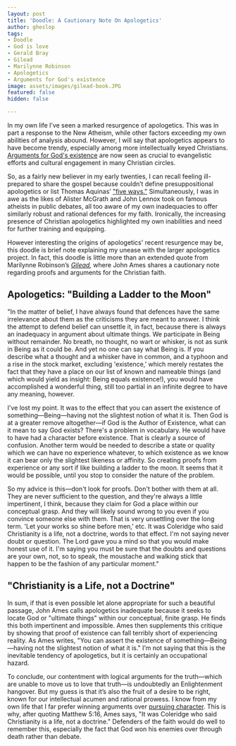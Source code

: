 ```yaml
---
layout: post
title: 'Doodle: A Cautionary Note On Apologetics'
author: gheslop
tags:
- Doodle
- God is love
- Gerald Bray
- Gilead
- Marilynne Robinson
- Apologetics
- Arguments for God's existence
image: assets/images/gilead-book.JPG
featured: false
hidden: false

---
```

In my own life I’ve seen a marked resurgence of apologetics. This was in part a response to the New Atheism, while other factors exceeding my own abilities of analysis abound. However, I will say that apologetics appears to have become trendy, especially among more intellectually keyed Christians. [Arguments for God's existence](https://rekindle.co.za/content/aristotles-unmoved-mover-and-the-argument-for-gods-existence/ "Aristotle's Unmoved Mover") are now seen as crucial to evangelistic efforts and cultural engagement in many Christian circles.

So, as a fairly new believer in my early twenties, I can recall feeling ill-prepared to share the gospel because couldn’t define presuppositional apologetics or list Thomas Aquinas’ ["five ways."](https://en.wikipedia.org/wiki/Five_Ways_(Aquinas) "Thomas Aquinas' Quinque Viæ") Simultaneously, I was in awe as the likes of Alister McGrath and John Lennox took on famous atheists in public debates, all too aware of my own inadequacies to offer similarly robust and rational defences for my faith. Ironically, the increasing presence of Christian apologetics highlighted my own inabilities and need for further training and equipping.

However interesting the origins of apologetics' recent resurgence may be, this doodle is brief note explaining my unease with the larger apologetics project. In fact, this doodle is little more than an extended quote from Marilynne Robinson’s [_Gilead_](https://rekindle.co.za/content/reflection-gods-grace-in-gilead-and-reductionism/ "Grace and Gilead")_,_ where John Ames shares a cautionary note regarding proofs and arguments for the Christian faith.

## Apologetics: "Building a Ladder to the Moon"

"In the matter of belief, I have always found that defences have the same irrelevance about them as the criticisms they are meant to answer. I think the attempt to defend belief can unsettle it, in fact, because there is always an inadequacy in argument about ultimate things. We participate in Being without remainder. No breath, no thought, no wart or whisker, is not as sunk in Being as it could be. And yet no one can say what Being is. If you describe what a thought and a whisker have in common, and a typhoon and a rise in the stock market, excluding 'existence,' which merely restates the fact that they have a place on our list of known and nameable things (and which would yield as insight: Being equals existence!), you would have accomplished a wonderful thing, still too partial in an infinite degree to have any meaning, however.

I've lost my point. It was to the effect that you can assert the existence of something—Being—having not the slightest notion of what it is. Then God is at a greater remove altogether—if God is the Author of Existence, what can it mean to say God exists? There's a problem in vocabulary. He would have to have had a character before existence. That is clearly a source of confusion. Another term would be needed to describe a state or quality which we can have no experience whatever, to which existence as we know it can bear only the slightest likeness or affinity. So creating proofs from experience or any sort if like building a ladder to the moon. It seems that it would be possible, until you stop to consider the nature of the problem.

So my advice is this—don't look for proofs. Don't bother with them at all. They are never sufficient to the question, and they're always a little impertinent, I think, because they claim for God a place within our conceptual grasp. And they will likely sound wrong to you even if you convince someone else with them. That is very unsettling over the long term. 'Let your works so shine before men,' etc. It was Coleridge who said Christianity is a life, not a doctrine, words to that effect. I'm not saying never doubt or question. The Lord gave you a mind so that you would make honest use of it. I'm saying you must be sure that the doubts and questions are your own, not, so to speak, the moustache and walking stick that happen to be the fashion of any particular moment."

## "Christianity is a Life, not a Doctrine"

In sum, if that is even possible let alone appropriate for such a beautiful passage, John Ames calls apologetics inadequate because it seeks to locate God or "ultimate things" within our conceptual, finite grasp. He finds this both impertinent and impossible. Ames then supplements this critique by showing that proof of existence can fall terribly short of experiencing reality. As Ames writes, "You can assert the existence of something—Being —having not the slightest notion of what it is." I’m not saying that this is the inevitable tendency of apologetics, but it is certainly an occupational hazard.

To conclude, our contentment with logical arguments for the truth—which are unable to move us to love that truth—is undoubtedly an Enlightenment hangover. But my guess is that it’s also the fruit of a desire to be right, known for our intellectual acumen and rational prowess. I know from my own life that I far prefer winning arguments over [pursuing character](https://africa.thegospelcoalition.org/reviews/charitable-writing-is-about-character-not-style/ "Charitable Writing is about Character"). This is why, after quoting Matthew 5:16, Ames says, "It was Coleridge who said Christianity is a life, not a doctrine." Defenders of the faith would do well to remember this, especially the fact that God won his enemies over through death rather than debate.